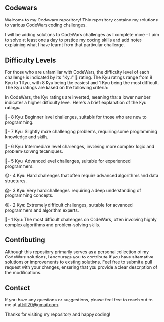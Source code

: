 ## Codewars

Welcome to my Codewars repository! This repository contains my solutions to various CodeWars coding challenges. 

I will be adding solutions to CodeWars challenges as I complete more - I aim to solve at least one a day to pratice my coding skills and add notes explaining what I have learnt from that particular challenge.

## Difficulty Levels

For those who are unfamiliar with CodeWars, the difficulty level of each challenge is indicated by its "Kyu" 🥋 rating. The Kyu ratings range from 8 Kyu to 1 Kyu, with 8 Kyu being the easiest and 1 Kyu being the most difficult. The Kyu ratings are based on the following criteria:

In CodeWars, the Kyu ratings are inverted, meaning that a lower number indicates a higher difficulty level. Here's a brief explanation of the Kyu ratings:

👶- 8 Kyu: Beginner level challenges, suitable for those who are new to programming.

👦- 7 Kyu: Slightly more challenging problems, requiring some programming knowledge and skills.

🏃- 6 Kyu: Intermediate level challenges, involving more complex logic and problem-solving techniques.

💪- 5 Kyu: Advanced level challenges, suitable for experienced programmers.

😓- 4 Kyu: Hard challenges that often require advanced algorithms and data structures.

😱- 3 Kyu: Very hard challenges, requiring a deep understanding of programming concepts.

😡- 2 Kyu: Extremely difficult challenges, suitable for advanced programmers and algorithm experts.

👿- 1 Kyu: The most difficult challenges on CodeWars, often involving highly complex algorithms and problem-solving skills.


## Contributing
Although this repository primarily serves as a personal collection of my CodeWars solutions, I encourage you to contribute if you have alternative solutions or improvements to existing solutions. Feel free to submit a pull request with your changes, ensuring that you provide a clear description of the modifications.

## Contact
If you have any questions or suggestions, please feel free to reach out to me at attrill20@gmail.com.

Thanks for visiting my repository and happy coding!


